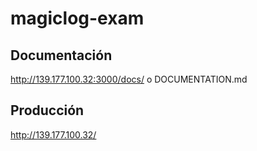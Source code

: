 # magiclog-exam
## Documentación
http://139.177.100.32:3000/docs/ o DOCUMENTATION.md
## Producción
http://139.177.100.32/

